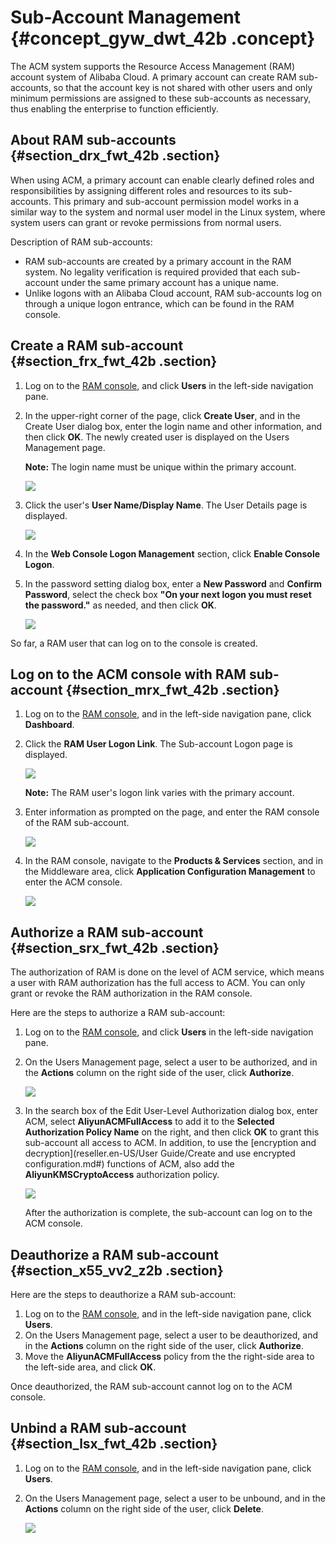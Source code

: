 # Sub-Account Management {#concept_gyw_dwt_42b .concept}

The ACM system supports the Resource Access Management \(RAM\) account system of Alibaba Cloud. A primary account can create RAM sub-accounts, so that the account key is not shared with other users and only minimum permissions are assigned to these sub-accounts as necessary, thus enabling the enterprise to function efficiently.

## About RAM sub-accounts {#section_drx_fwt_42b .section}

When using ACM, a primary account can enable clearly defined roles and responsibilities by assigning different roles and resources to its sub-accounts. This primary and sub-account permission model works in a similar way to the system and normal user model in the Linux system, where system users can grant or revoke permissions from normal users.

Description of RAM sub-accounts:

-   RAM sub-accounts are created by a primary account in the RAM system. No legality verification is required provided that each sub-account under the same primary account has a unique name.
-   Unlike logons with an Alibaba Cloud account, RAM sub-accounts log on through a unique logon entrance, which can be found in the RAM console.

## Create a RAM sub-account {#section_frx_fwt_42b .section}

1.  Log on to the [RAM console](https://ram.console.aliyun.com/), and click **Users** in the left-side navigation pane.
2.  In the upper-right corner of the page, click **Create User**, and in the Create User dialog box, enter the login name and other information, and then click **OK**. The newly created user is displayed on the Users Management page.

    **Note:** The login name must be unique within the primary account.

    ![](http://aliware-images.oss-cn-hangzhou.aliyuncs.com/common/ram_db_create_user_en.png)

3.  Click the user's **User Name/Display Name**. The User Details page is displayed.

    ![](http://aliware-images.oss-cn-hangzhou.aliyuncs.com/common/ram_bt_enable_console_logon_en.png)

4.  In the **Web Console Logon Management** section, click **Enable Console Logon**.
5.  In the password setting dialog box, enter a **New Password** and **Confirm Password**, select the check box **"On your next logon you must reset the password."** as needed, and then click **OK**.

    ![](http://aliware-images.oss-cn-hangzhou.aliyuncs.com/common/ram_db_enable_console_logon_en.png)


So far, a RAM user that can log on to the console is created.

## Log on to the ACM console with RAM sub-account {#section_mrx_fwt_42b .section}

1.  Log on to the [RAM console](https://ram.console.aliyun.com/), and in the left-side navigation pane, click **Dashboard**.
2.  Click the **RAM User Logon Link**. The Sub-account Logon page is displayed.

    ![](http://aliware-images.oss-cn-hangzhou.aliyuncs.com/common/ram_sc_ram_user_login_en.png)

    **Note:** The RAM user's logon link varies with the primary account.

3.  Enter information as prompted on the page, and enter the RAM console of the RAM sub-account.

    ![](http://aliware-images.oss-cn-hangzhou.aliyuncs.com/common/ram_pg_ram_user_login_en.png)

4.  In the RAM console, navigate to the **Products & Services** section, and in the Middleware area, click **Application Configuration Management** to enter the ACM console.

    ![](https://aliware-images.oss-cn-hangzhou.aliyuncs.com/acms/pg_ram_console_product_acm_en.png) 


## Authorize a RAM sub-account {#section_srx_fwt_42b .section}

The authorization of RAM is done on the level of ACM service, which means a user with RAM authorization has the full access to ACM. You can only grant or revoke the RAM authorization in the RAM console.

Here are the steps to authorize a RAM sub-account:

1.  Log on to the [RAM console](https://ram.console.aliyun.com/), and click **Users** in the left-side navigation pane.
2.  On the Users Management page, select a user to be authorized, and in the **Actions** column on the right side of the user, click **Authorize**.

    ![](http://aliware-images.oss-cn-hangzhou.aliyuncs.com/common/ram_pg_users_en.png)

3.  In the search box of the Edit User-Level Authorization dialog box, enter ACM, select **AliyunACMFullAccess** to add it to the **Selected Authorization Policy Name** on the right, and then click **OK** to grant this sub-account all access to ACM. In addition, to use the [encryption and decryption](reseller.en-US/User Guide/Create and use encrypted configuration.md#) functions of ACM, also add the **AliyunKMSCryptoAccess** authorization policy.

    ![](http://aliware-images.oss-cn-hangzhou.aliyuncs.com/acms/dg_edit_role_authorization_policy_en.png)

    After the authorization is complete, the sub-account can log on to the ACM console.


## Deauthorize a RAM sub-account {#section_x55_vv2_z2b .section}

Here are the steps to deauthorize a RAM sub-account:

1.  Log on to the [RAM console](https://ram.console.aliyun.com/), and in the left-side navigation pane, click **Users**.
2.  On the Users Management page, select a user to be deauthorized, and in the **Actions** column on the right side of the user, click **Authorize**.
3.  Move the **AliyunACMFullAccess** policy from the the right-side area to the left-side area, and click **OK**.

Once deauthorized, the RAM sub-account cannot log on to the ACM console.

## Unbind a RAM sub-account {#section_lsx_fwt_42b .section}

1.  Log on to the [RAM console](https://ram.console.aliyun.com/#/overview), and in the left-side navigation pane, click **Users**.
2.  On the Users Management page, select a user to be unbound, and in the **Actions** column on the right side of the user, click **Delete**.

    ![](http://aliware-images.oss-cn-hangzhou.aliyuncs.com/common/ram_pg_users_en.png)


